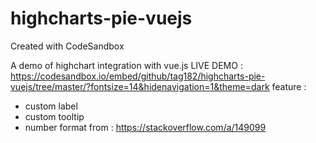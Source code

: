 # highcharts-pie-vuejs
Created with CodeSandbox

A demo of highchart integration with vue.js
LIVE DEMO : https://codesandbox.io/embed/github/tag182/highcharts-pie-vuejs/tree/master/?fontsize=14&hidenavigation=1&theme=dark
feature :
  - custom label
  - custom tooltip
  - number format from : https://stackoverflow.com/a/149099
